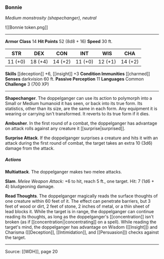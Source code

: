 ### Bonnie
_Medium monstrosity (shapechanger), neutral_

![[Bonnie token.png]]


---

**Armor Class** 14
**Hit Points** 52 (8d8 + 16)
**Speed** 30 ft.

| STR     | DEX     | CON     | INT     | WIS     | CHA     |
|---------|---------|---------|---------|---------|---------|
| 11 (+0) | 18 (+4) | 14 (+2) | 11 (+0) | 12 (+1) | 14 (+2) |

**Skills** [[deception]] +6, [[insight]] +3
**Condition Immunities** [[charmed]]
**Senses** darkvision 60 ft.
**Passive Perception** 11
**Languages** Common
**Challenge** 3 (700 XP)

---

**Shapechanger**. The doppelganger can use its action to polymorph into a Small or Medium humanoid it has seen, or back into its true form. Its statistics, other than its size, are the same in each form. Any equipment it is wearing or carrying isn't transformed. It reverts to its true form if it dies.

**Ambusher**. In the first round of a combat, the doppelganger has advantage on attack rolls against any creature it [[surprise|surprised]].

**Surprise Attack**. If the doppelganger surprises a creature and hits it with an attack during the first round of combat, the target takes an extra 10 (3d6) damage from the attack.

##### Actions
**Multiattack**. The doppelganger makes two melee attacks.

**Slam**. _Melee Weapon Attack:_ +6 to hit, reach 5 ft., one target. Hit: 7 (1d6 + 4) bludgeoning damage.

**Read Thoughts**. The doppelganger magically reads the surface thoughts of one creature within 60 feet of it. The effect can penetrate barriers, but 3 feet of wood or dirt, 2 feet of stone, 2 inches of metal, or a thin sheet of lead blocks it. While the target is in range, the doppelganger can continue reading its thoughts, as long as the doppelganger's [[concentration]] isn't broken (as if [[concentration||concentrating]] on a spell). While reading the target's mind, the doppelganger has advantage on Wisdom ([[Insight]]) and Charisma ([[Deception]], [[Intimidation]], and [[Persuasion]]) checks against the target.


---

Source: [[WDH]], page 20